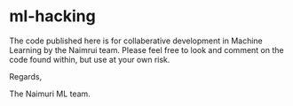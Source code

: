 # ml-hacking

The code published here is for collaberative development in Machine Learning by the Naimrui team.
Please feel free to look and comment on the code found within, but use at your own risk.

Regards,

The Naimuri ML team.
